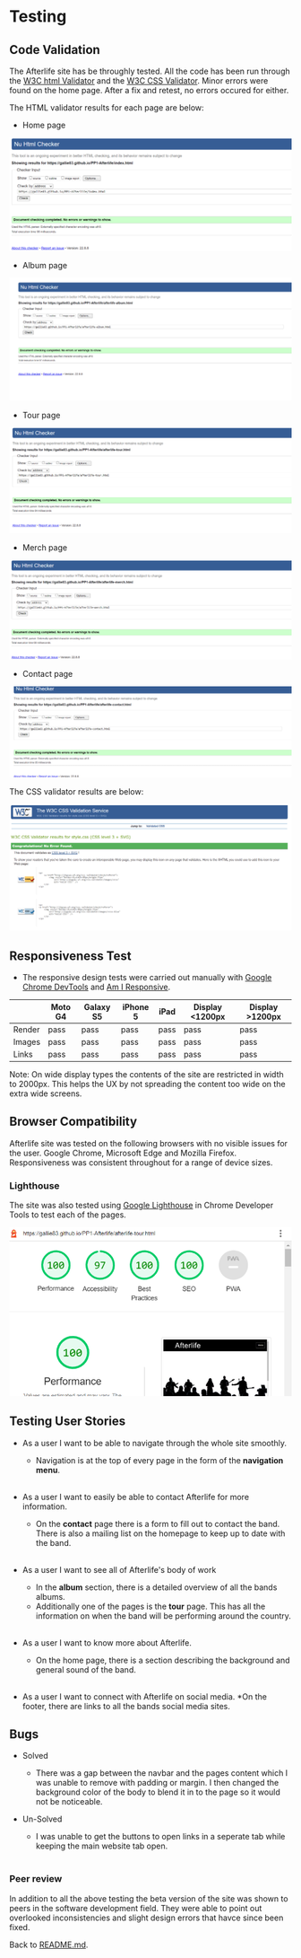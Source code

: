 # Testing
## Code Validation
The Afterlife site has be throughly tested. All the code has been run through the [W3C html Validator](https://validator.w3.org/) and the [W3C CSS Validator](https://jigsaw.w3.org/css-validator/). Minor errors were found on the home page. After a fix and retest, no errors occured for either. 

The HTML validator results for each page are below:

* Home page

![W3C Validator test result](assets/readme-assets/home-test.png)


* Album page

![W3C Validator test result](assets/readme-assets/album-test.png)

* Tour page

![W3C Validator test result](assets/readme-assets/tour-test.png)

* Merch page

![W3C Validator test result](assets/readme-assets/merch-test.png)

* Contact page

![W3C Validator test result](assets/readme-assets/contact-test.png)

The CSS validator results are below:

![CSS Validator test result](assets/readme-assets/css-test.png)

## Responsiveness Test

* The responsive design tests were carried out manually with [Google Chrome DevTools](https://developer.chrome.com/docs/devtools/) and [Am I Responsive](https://ui.dev/amiresponsive/).

|        | Moto G4 | Galaxy S5 | iPhone 5 | iPad | Display <1200px | Display >1200px |
|--------|---------|-----------|----------|------|-----------------|-----------------|
| Render | pass    | pass      | pass     | pass | pass            | pass            |
| Images | pass    | pass      | pass     | pass | pass            | pass            |
| Links  | pass    | pass      | pass     | pass | pass            | pass            |

Note: On wide display types the contents of the site are restricted in width to 2000px. This helps the UX by not spreading the content too wide on the extra wide screens.

## Browser Compatibility

Afterlife site was tested on the following browsers with no visible issues for the user. 
Google Chrome, Microsoft Edge and Mozilla Firefox. Responsiveness was consistent throughout for a range of device sizes.


### Lighthouse
The site was also tested using [Google Lighthouse](https://developers.google.com/web/tools/lighthouse) in Chrome Developer Tools to test each of the pages.

![Lighthouse test result](assets/readme-assets/lighthouse.png)


## Testing User Stories

* As a user I want to be able to navigate through the whole site smoothly.
    * Navigation is at the top of every page in the form of the **navigation menu**.

    <br>
* As a user I want to easily be able to contact Afterlife for more information.
    * On the **contact** page there is a form to fill out to contact the band. There is also a mailing list on the homepage to keep up to date with the band.

    <br>
* As a user I want to see all of Afterlife's body of work
    * In the **album** section, there is a detailed overview of all the bands albums.
    * Additionally one of the pages is the **tour** page. This has all the information on when the band will be performing around the country.
    <br>

* As a user I want to know more about Afterlife.
    * On the home page, there is a section describing the background and general sound of the band.

    <br>
* As a user I want to connect with Afterlife on social media.
    *On the footer, there are links to all the bands social media sites.

## Bugs
* Solved
    * There was a gap between the navbar and the pages content which I was unable to remove with padding or margin. I then changed the background color of the body to blend it in to the page so it would not be noticeable.

* Un-Solved
    * I was unable to get the buttons to open links in a seperate tab while keeping the main website tab open.
      
    <br>

### Peer review
In addition to all the above testing the beta version of the site was shown to peers in the software development field. They were able to point out overlooked inconsistencies and slight design errors that havce since been fixed.

Back to [README.md](README.md).